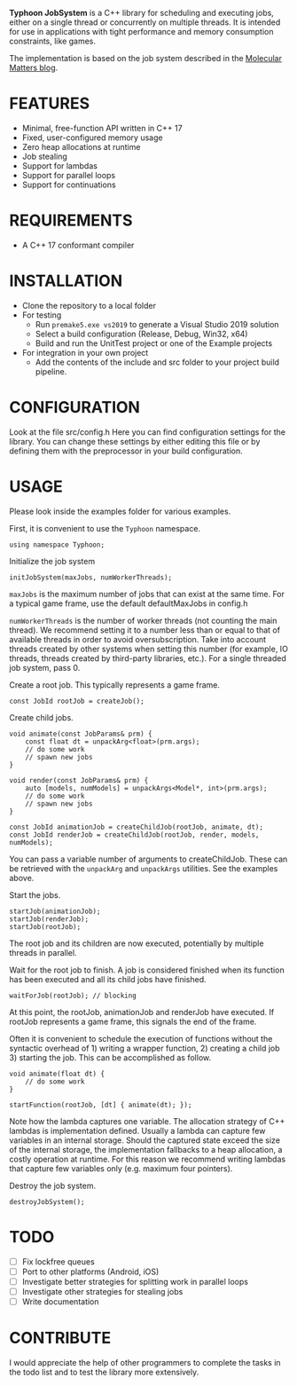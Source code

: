**Typhoon JobSystem** is a C++ library for scheduling and executing jobs, either on a single thread or concurrently on multiple threads. It is intended for use in applications with tight performance and memory consumption constraints, like games.

The implementation is based on the job system described in the [Molecular Matters blog](https://blog.molecular-matters.com/2015/08/24/job-system-2-0-lock-free-work-stealing-part-1-basics/).

# FEATURES
- Minimal, free-function API written in C++ 17
- Fixed, user-configured memory usage
- Zero heap allocations at runtime
- Job stealing
- Support for lambdas 
- Support for parallel loops
- Support for continuations

# REQUIREMENTS
* A C++ 17 conformant compiler

# INSTALLATION
* Clone the repository to a local folder
* For testing
  * Run ```premake5.exe vs2019``` to generate a Visual Studio 2019 solution
  * Select a build configuration (Release, Debug, Win32, x64)
  * Build and run the UnitTest project or one of the Example projects
* For integration in your own project
  * Add the contents of the include and src folder to your project build pipeline.

# CONFIGURATION
Look at the file src/config.h Here you can find configuration settings for the library. You can change these settings by either editing this file or by defining them with the preprocessor in your build configuration.

# USAGE
Please look inside the examples folder for various examples.

First, it is convenient to use the ```Typhoon``` namespace.
```
using namespace Typhoon;
```
Initialize the job system
```
initJobSystem(maxJobs, numWorkerThreads);
```
```maxJobs``` is the maximum number of jobs that can exist at the same time. For a typical game frame, use the default defaultMaxJobs in config.h

```numWorkerThreads``` is the number of worker threads (not counting the main thread). We recommend setting it to a number less than or equal to that of available threads in order to avoid oversubscription. Take into account threads created by other systems when setting this number (for example, IO threads, threads created by third-party libraries, etc.).
For a single threaded job system, pass 0.

Create a root job. This typically represents a game frame.
```
const JobId rootJob = createJob();
```
Create child jobs. 
```
void animate(const JobParams& prm) {
	const float dt = unpackArg<float>(prm.args);
	// do some work
	// spawn new jobs
}

void render(const JobParams& prm) {
	auto [models, numModels] = unpackArgs<Model*, int>(prm.args);
	// do some work
	// spawn new jobs
}

const JobId animationJob = createChildJob(rootJob, animate, dt);
const JobId renderJob = createChildJob(rootJob, render, models, numModels);
```
You can pass a variable number of arguments to createChildJob. These can be retrieved with the ```unpackArg``` and ```unpackArgs``` utilities. See the examples above.

Start the jobs.
```
startJob(animationJob);
startJob(renderJob);
startJob(rootJob);
```
The root job and its children are now executed, potentially by multiple threads in parallel.

Wait for the root job to finish. A job is considered finished when its function has been executed and all its child jobs have finished.
```
waitForJob(rootJob); // blocking
```
At this point, the rootJob, animationJob and renderJob have executed. If rootJob represents a game frame, this signals the end of the frame. 

Often it is convenient to schedule the execution of functions without the syntactic overhead of 1) writing a wrapper function, 2) creating a child job 3) starting the job. This can be accomplished as follow.
```
void animate(float dt) {
	// do some work
}

startFunction(rootJob, [dt] { animate(dt); });
```
Note how the lambda captures one variable. The allocation strategy of C++ lambdas is implementation defined. Usually a lambda can capture few variables in an internal storage. Should the captured state exceed the size of the internal storage, the implementation fallbacks to a heap allocation, a costly operation at runtime. For this reason we recommend writing lambdas that capture few variables only (e.g. maximum four pointers).

Destroy the job system.
```
destroyJobSystem();
```
# TODO
- [ ] Fix lockfree queues
- [ ] Port to other platforms (Android, iOS)
- [ ] Investigate better strategies for splitting work in parallel loops
- [ ] Investigate other strategies for stealing jobs
- [ ] Write documentation

# CONTRIBUTE
I would appreciate the help of other programmers to complete the tasks in the todo list and to test the library more extensively.

